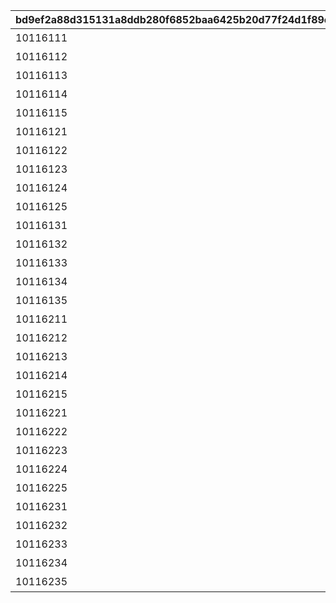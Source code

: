 |bd9ef2a88d315131a8ddb280f6852baa6425b20d77f24d1f89c755a454fc86ab|d7bf8d279c3a272bdedd11c206ff470bf888d81f5d3405c52bd73342991b5b16|832567a980634b76e4e9b0b3b0cc310182178506eea2b1cc47f548b7efd0b4ae|15f48edb8511566950d055d84ca124f614cf4743bff2c5c3b57e7291921bc435|a131a623c9ee9f4fe234d0d92729825ece7b86ff1b7e12c492555e823fbcfb62|ced231461856ba13a7917e72cf9b3fbdaae1ca08e43c2cc941c7f1ed5914ac26|5b836d5cf42370fb8030fef880109e380e8e0d92ada5b90c03e1feb07dad97b0|1bb210c136b5554ffb22dc58cdbef2ab4e6ba5d64034c32d310346f8356e364c|b1db15c87270220b80dd1f3498c6a01c6ed09c96461676941beb1ad110297ec7|f77d58253fa72979c787d81c9b1e9ca025b692277c937363691f6892b472b137|31ff9bd88150b265c882abadf503f35d8eb3358c1a153cb4f3d48f865a1217b0|
| --- | --- | --- | --- | --- | --- | --- | --- | --- | --- | --- |
|10116111|207300|0|20062115|1|0|1|0|10116|0|イワアライグマの生態メモ①|
|10116112|207300|0|0|1|0|2|0|10116|0|イワアライグマの生態メモ②|
|10116113|207300|0|0|1|0|3|0|10116|0|イワアライグマの生態メモ③|
|10116114|207300|0|0|1|0|4|0|10116|0|イワアライグマの生態メモ④|
|10116115|207300|91002|0|1|8|5|75|10116|1|洗い物のお師匠さま|
|10116121|207000|0|0|1|0|1|0|10116|0|ワッパダヌキの生態メモ①|
|10116122|207000|0|0|1|0|2|0|10116|0|ワッパダヌキの生態メモ②|
|10116123|207000|0|0|1|0|3|0|10116|0|ワッパダヌキの生態メモ③|
|10116124|207000|0|0|1|0|4|0|10116|0|ワッパダヌキの生態メモ④|
|10116125|207000|91002|0|1|8|5|75|10116|1|小さな再会と一化かし|
|10116131|305700|0|0|1|0|1|0|10116|0|ゴブリングレートの生態メモ①|
|10116132|305700|0|0|1|0|2|0|10116|0|ゴブリングレートの生態メモ②|
|10116133|305700|0|0|1|0|3|0|10116|0|ゴブリングレートの生態メモ③|
|10116134|305700|0|0|1|0|4|0|10116|0|ゴブリングレートの生態メモ④|
|10116135|305700|91002|0|1|8|5|75|10116|1|学びはまず形から|
|10116211|206900|0|20062115|2|0|1|0|10116|0|スリーピィオウルの生態メモ①|
|10116212|206900|0|0|2|0|2|0|10116|0|スリーピィオウルの生態メモ②|
|10116213|206900|0|0|2|0|3|0|10116|0|スリーピィオウルの生態メモ③|
|10116214|206900|0|0|2|0|4|0|10116|0|スリーピィオウルの生態メモ④|
|10116215|206900|91002|0|2|8|5|75|10116|1|天にも昇る寝心地|
|10116221|304600|0|0|2|0|1|0|10116|0|ライライの生態メモ①|
|10116222|304600|0|0|2|0|2|0|10116|0|ライライの生態メモ②|
|10116223|304600|0|0|2|0|3|0|10116|0|ライライの生態メモ③|
|10116224|304600|0|0|2|0|4|0|10116|0|ライライの生態メモ④|
|10116225|304600|91002|0|2|8|5|75|10116|1|それぞれの在り方を大切に|
|10116231|215300|0|0|2|0|1|0|10116|0|ニャットの生態メモ①|
|10116232|215300|0|0|2|0|2|0|10116|0|ニャットの生態メモ②|
|10116233|215300|0|0|2|0|3|0|10116|0|ニャットの生態メモ③|
|10116234|215300|0|0|2|0|4|0|10116|0|ニャットの生態メモ④|
|10116235|215300|91002|0|2|8|5|75|10116|1|あなたが教えてくれたこと|